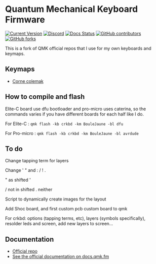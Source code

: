 # Quantum Mechanical Keyboard Firmware

[![Current Version](https://img.shields.io/github/tag/qmk/qmk_firmware.svg)](https://github.com/qmk/qmk_firmware/tags)
[![Discord](https://img.shields.io/discord/440868230475677696.svg)](https://discord.gg/Uq7gcHh)
[![Docs Status](https://img.shields.io/badge/docs-ready-orange.svg)](https://docs.qmk.fm)
[![GitHub contributors](https://img.shields.io/github/contributors/qmk/qmk_firmware.svg)](https://github.com/qmk/qmk_firmware/pulse/monthly)
[![GitHub forks](https://img.shields.io/github/forks/qmk/qmk_firmware.svg?style=social&label=Fork)](https://github.com/qmk/qmk_firmware/)

This is a fork of QMK official repos that I use for my own keyboards and keymaps.

## Keymaps

* [Corne colemak](/keyboards/crkbd/keymaps/BouleJaune)

## How to compile and flash

Elite-C board use dfu bootloader and pro-micro uses caterina, so the commands varies if you have different boards for each half like I do.

For Elite-C :
``qmk flash -kb crkbd -km BouleJaune -bl dfu``

For Pro-micro :
``qmk flash -kb crkbd -km BouleJaune -bl avrdude``

## To do

Change tapping term for layers
    
Change ' " and : / ! . 

" as shifted ' 

/ not in shifted . neither 

Script to dynamically create images for the layout

Add Shoc board, and first custom pcb custom board to qmk

For crkbd: options (tapping terms, etc), layers (symbols specifically), resolder leds and screen, add new layers to screen...

## Documentation

* [Official repo](https://github.com/qmk/qmk_firmware)
* [See the official documentation on docs.qmk.fm](https://docs.qmk.fm)

